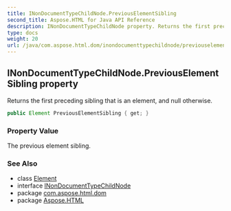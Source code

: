 ```yaml
---
title: INonDocumentTypeChildNode.PreviousElementSibling
second_title: Aspose.HTML for Java API Reference
description: INonDocumentTypeChildNode property. Returns the first preceding sibling that is an element and null otherwise
type: docs
weight: 20
url: /java/com.aspose.html.dom/inondocumenttypechildnode/previouselementsibling/
---
```

## INonDocumentTypeChildNode.PreviousElementSibling property

Returns the first preceding sibling that is an element, and null otherwise.

```java
public Element PreviousElementSibling { get; }
```

### Property Value

The previous element sibling.

### See Also

* class [Element](../../element/)
* interface [INonDocumentTypeChildNode](../)
* package [com.aspose.html.dom](../../inondocumenttypechildnode/)
* package [Aspose.HTML](../../../)
